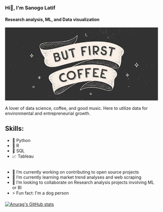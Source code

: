 ### Hi👋, I'm Sanogo Latif
#### Research analysis, ML, and Data visualization
![Research analysis, ML, and Data visualization](4af3fab6fe02e7a8829e55c26aaedb0f.jpg)

A lover of data science, coffee, and good music.
Here to utilize data for environmental and entrepreneurial growth.

## Skills:
- 🐍 Python
- 🧮 R 
- 📅 SQL
- 📈 Tableau

##
- 🔭 I’m currently working on contributing to open source projects 
- 🌱 I’m currently learning market trend analyses and web scraping 
- 👯 I’m looking to collaborate on Research analysis projects involving ML or BI  
- ⚡ Fun fact: I'm a dog person 

[![Anurag's GitHub stats](https://github-readme-stats.vercel.app/api?username=Lat-San)](https://github.com/anuraghazra/github-readme-stats)



